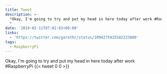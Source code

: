 ```yaml
---
title: Tweet
description: >-
  "Okay, I'm going to try and put my head in here today after work #RaspberryPi
  "
date: '2019-02-11T07:02:02+00:00'
links:
  - 'https://twitter.com/garethr/status/1094275925582233600'
tags:
  - RaspberryPi
---
```

Okay, I'm going to try and put my head in here today after work #RaspberryPi 
      {{< tweet 0 0 >}}
    
